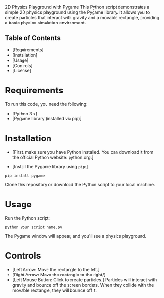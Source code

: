 2D Physics Playground with Pygame
This Python script demonstrates a simple 2D physics playground using the Pygame library. It allows you to create particles that interact with gravity and a movable rectangle, providing a basic physics simulation environment.

## Table of Contents
- [Requirements]
- [Installation]
- [Usage]
- [Controls]
- [License]
# Requirements
To run this code, you need the following:

- [Python 3.x]
- [Pygame library (installed via pip)]

# Installation
- [First, make sure you have Python installed. You can download it from the official Python website: python.org.]

- [Install the Pygame library using ```pip```:]

```
pip install pygame
```
Clone this repository or download the Python script to your local machine.

# Usage
Run the Python script:

```
python your_script_name.py
```
The Pygame window will appear, and you'll see a physics playground.

# Controls
- [Left Arrow: Move the rectangle to the left.]
- [Right Arrow: Move the rectangle to the right/]
- [Left Mouse Button: Click to create particles.]
Particles will interact with gravity and bounce off the screen borders. When they collide with the movable rectangle, they will bounce off it.

